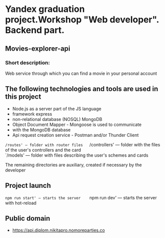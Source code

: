 # Yandex graduation project.Workshop "Web developer". Backend part.

## Movies-explorer-api

### Short description:
Web service through which you can find a movie in your personal account

## The following technologies and tools are used in this project
* Node.js as a server part of the JS language
* framework express
* non-relational database (NOSQL) MongoDB
* Object Document Mapper - Mongoose is used to communicate
* with the MongoDB database
* Api request creation service - Postman and/or Thunder Client

`/routes' — folder with router files  
`/controllers' — folder with the files of the user's controllers and the card   
`/models' — folder with files describing the user's schemes and cards  
  
The remaining directories are auxiliary, created if necessary by the developer

## Project launch

`npm run start' — starts the server   
`npm run dev' — starts the server with hot-reload

## Public domain

* https://api.diplom.nikitapro.nomoreparties.co 
